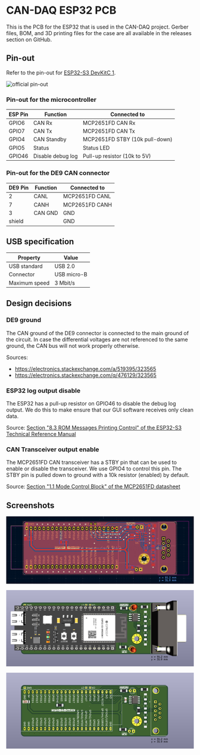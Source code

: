 # CAN-DAQ ESP32 PCB

This is the PCB for the ESP32 that is used in the CAN-DAQ project. Gerber files, BOM, and 3D printing files for the case are all available in the releases section on GitHub.

## Pin-out
Refer to the pin-out for [ESP32-S3 DevKitC 1](https://docs.espressif.com/projects/esp-idf/en/latest/esp32s3/hw-reference/esp32s3/user-guide-devkitc-1.html).

![official pin-out](https://docs.espressif.com/projects/esp-dev-kits/en/latest/esp32s3/_images/ESP32-S3_DevKitC-1_pinlayout_v1.1.jpg)

### Pin-out for the microcontroller

| ESP Pin | Function | Connected to |
| --- | --- | --- |
| GPIO6 | CAN Rx | MCP2651FD CAN Rx |
| GPIO7 | CAN Tx | MCP2651FD CAN Tx |
| GPIO4 | CAN Standby | MCP2651FD STBY (10k pull-down) |
| GPIO5 | Status | Status LED |
| GPIO46 | Disable debug log | Pull-up resistor (10k to 5V) |

### Pin-out for the DE9 CAN connector
| DE9 Pin | Function | Connected to |
| --- | --- | --- |
| 2 | CANL | MCP2651FD CANL |
| 7 | CANH | MCP2651FD CANH |
| 3 | CAN GND | GND |
| shield |  | GND |

## USB specification
| Property | Value |
| --- | --- |
| USB standard | USB 2.0 |
| Connector | USB micro-B |
| Maximum speed | 3 Mbit/s |


## Design decisions

### DE9 ground
The CAN ground of the DE9 connector is connected to the main ground of the circuit. In case the differential voltages are not referenced to the same ground, the CAN bus will not work properly otherwise.

Sources:
- https://electronics.stackexchange.com/a/519395/323565
- https://electronics.stackexchange.com/q/476129/323565

### ESP32 log output disable
The ESP32 has a pull-up resistor on GPIO46 to disable the debug log output. We do this to make ensure that our GUI software receives only clean data.

Source: [Section "8.3 ROM Messages Printing Control" of the ESP32-S3 Technical Reference Manual](https://www.espressif.com/sites/default/files/documentation/esp32-s3_technical_reference_manual_en.pdf)

### CAN Transceiver output enable
The MCP2651FD CAN transceiver has a STBY pin that can be used to enable or disable the transceiver. We use GPIO4 to control this pin. The STBY pin is pulled down to ground with a 10k resistor (enabled) by default.

Source: [Section "1.1 Mode Control Block" of the MCP2651FD datasheet](https://ww1.microchip.com/downloads/en/DeviceDoc/20005284A.pdf)

## Screenshots

![PCB layout](assets/pcb-layout.png)

![3D full](assets/3d-full.png)

![3D no THT](assets/3d-no-tht.png)
